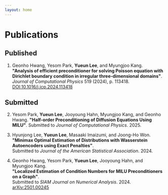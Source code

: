 ```yaml
---
layout: home
---
```


# Publications
## Published
1. Geonho Hwang, Yesom Park, **Yueun Lee**, and Myungjoo Kang.  
   **"Analysis of efficient preconditioner for solving Poisson equation with Dirichlet boundary condition in irregular three-dimensional domains"**.  
   *Journal of Computational Physics* 519 (2024), p. 113418.  
   [DOI:10.1016/j.jcp.2024.113418](https://doi.org/10.1016/j.jcp.2024.113418)

## Submitted
2. Yesom Park, **Yueun Lee**, Jooyoung Hahn, Myungjoo Kang, and Geonho Hwang.
   **"Half-order Preconditioning of Diffusion Equations Using MILU"**.
   Submitted to *Journal of Computational Physics*. 2025.

3. Hyunjong Lee, **Yueun Lee**, Masaaki Imaizumi, and Joong-Ho Won.  
   **"Minimax Optimal Estimation of Distributions with Wasserstein Autoencoders using Exact Penalties"**.  
   Submitted to *Journal of the American Statistical Association*. 2024.

4. Geonho Hwang, Yesom Park, **Yueun Lee**, Jooyoung Hahn, and Myungjoo Kang.  
   **"Localized Estimation of Condition Numbers for MILU Preconditioners on a Graph"**.  
   Submitted to *SIAM Journal on Numerical Analysis*. 2024.  
   [arXiv:2501.00245](https://arxiv.org/abs/2501.00245)